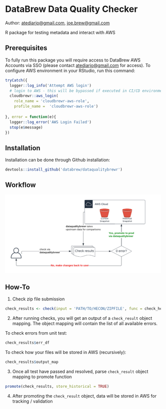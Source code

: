 # DataBrew Data Quality Checker 
Author: atediarjo@gmail.com, joe.brew@gmail.com

R package for testing metadata and interact with AWS

## Prerequisites

To fully run this package you will require access to DataBrew AWS Accounts via SSO (please contact atediarjo@gmail.com for access). To configure AWS environment in your RStudio, run this command:

```r
tryCatch({
  logger::log_info('Attempt AWS login')
  # login to AWS - this will be bypassed if executed in CI/CD environment
  cloudbrewr::aws_login(
    role_name = 'cloudbrewr-aws-role',
    profile_name =  'cloudbrewr-aws-role')

}, error = function(e){
  logger::log_error('AWS Login Failed')
  stop(e$message)
})
```

## Installation

Installation can be done through Github installation:

```r
devtools::install_github('databrew/dataqualitybrewr')
```

## Workflow

![](./man/figures/dqwf.png)

## How-To

1. Check zip file submission
```r
check_results <- check(input = 'PATH/TO/HECON/ZIPFILE', func = check_healthecon)
```

2. After running checks, you will get an output of a `check_result` object mapping. The object mapping will contain the list of all available errors.

To check errors from unit test:
```r
check_results$err_df
```

To check how your files will be stored in AWS (recursively):
```r
check_results$output_map
```

3. Once all test have passed and resolved, parse `check_result` object mapping to promote function

```r
promote(check_results, store_historical = TRUE)
```

4. After promoting the `check_result` object, data will be stored in AWS for tracking / validation
